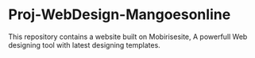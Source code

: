 # Proj-WebDesign-Mangoesonline
This repository contains a website built on Mobirisesite, A powerfull Web designing tool with latest designing templates.
